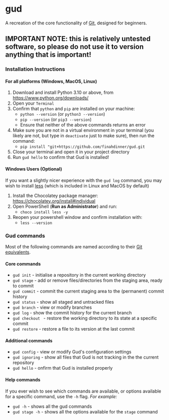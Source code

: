 # gud
A recreation of the core functionality of [Git](https://git-scm.com/), designed for beginners.

## IMPORTANT NOTE: this is relatively untested software, so please do not use it to version anything that is important!

### Installation Instructions

#### For all platforms (Windows, MacOS, Linux)

1. Download and install Python 3.10 or above, from https://www.python.org/downloads/
2. Open your `Terminal`
3. Confirm that `python` and `pip` are installed on your machine:
    - `python --version` (or `python3 --version`)
    - `pip --version` (or `pip3 --version`)
    - Ensure that neither of the above commands returns an error
4. Make sure you are not in a virtual environment in your terminal (you likely are not, but type in `deactivate` just to make sure), then run the command:
    - `pip install "git+https://github.com/finahdinner/gud.git`
5. Close your terminal and open it in your project directory
6. Run `gud hello` to confirm that Gud is installed!
    

#### Windows Users (Optional)

If you want a slightly nicer experience with the `gud log` command, you may wish to install
[less](https://community.chocolatey.org/packages/Less/) (which is included in Linux and MacOS by default)

1. Install the Chocolatey package manager: https://chocolatey.org/install#individual
2. Open PowerShell (**Run as Administrator**) and run:
    - `choco install less -y`
3. Reopen your powershell window and confirm installation with:
    - `less --version`

### Gud commands

Most of the following commands are named according to their [Git equivalents](https://git-scm.com/docs).

#### Core commands

- `gud init` - initialise a repository in the current working directory
- `gud stage` - add or remove files/directories from the staging area, ready to commit
- `gud commit` - commit the current staging area to the (permanent) commit history
- `gud status` - show all staged and untracked files
- `gud branch` - view or modify branches
- `gud log` - show the commit history for the current branch
- `gud checkout ` - restore the working directory to its state at a specific commit
- `gud restore` - restore a file to its version at the last commit

#### Additional commands

- `gud config` - view or modify Gud's configuration settings
- `gud ignoring` - show all files that Gud is not tracking in the the current repository
- `gud hello` - onfirm that Gud is installed properly

#### Help commands

If you ever wish to see which commands are available, or options available for a specific command, use the `-h` flag. *For example:*

- `gud -h` - shows all the gud commands
- `gud stage -h` - shows all the options available for the `stage` command
